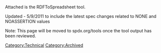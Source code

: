 Attached is the RDFToSpreadsheet tool.

Updated - 5/9/2011 to include the latest spec changes related to NONE
and NOASSERTION values

Note: This page will be moved to spdx.org/tools once the tool output has
been reviewed.

[Category:Technical](Category:Technical "wikilink")
[Category:Archived](Category:Archived "wikilink")
